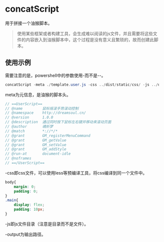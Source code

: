 # concatScript
用于拼接一个油猴脚本。  
> 使用某些框架或者构建工具，会生成难以阅读的js文件，并且需要将这些文件的内容嵌入到油猴脚本中，这个过程是没有意义且繁琐的，故而创建此脚本。  

## 使用示例
需要注意的是，powershell中的参数使用-而不是--。  
```ps1
concatScript -meta ./template.user.js -css ../dist/static/css/ -js ../dist/static/js/ -output output.user.js
```
meta为元信息，是油猴的脚本头。
```js
// ==UserScript==
// @name         鼠标摇滚手势滚动控制
// @namespace    http://dreamsoul.cn/
// @version      1.0.0
// @description  通过同时按下鼠标左右键并移动来滚动页面
// @author       魂祈梦
// @match        *://*/*
// @grant        GM_registerMenuCommand
// @grant        GM_getValue
// @grant        GM_setValue
// @grant        GM_addStyle
// @run-at       document-idle
// @noframes
// ==/UserScript==
```

-css即css文件，可以使用less等预编译工具，将css编译到同一个文件中。  
```css
body{
    margin: 0;
    padding: 0;
}
.main{
    display: flex;
    padding: 10px;
}
```

-js即js文件目录（注意是目录而不是文件）。  

-output为输出路径。  